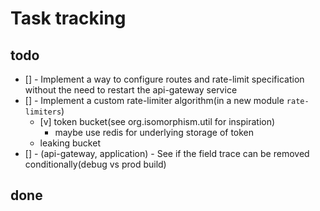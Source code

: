 # Task tracking

## todo

* [] - Implement a way to configure routes and rate-limit specification without the need to restart the api-gateway service
* [] - Implement a custom rate-limiter algorithm(in a new module `rate-limiters`)
  * [v] token bucket(see org.isomorphism.util for inspiration)
    * maybe use redis for underlying storage of token
  * leaking bucket
* [] - (api-gateway, application) - See if the field trace can be removed conditionally(debug vs prod build)

## done

